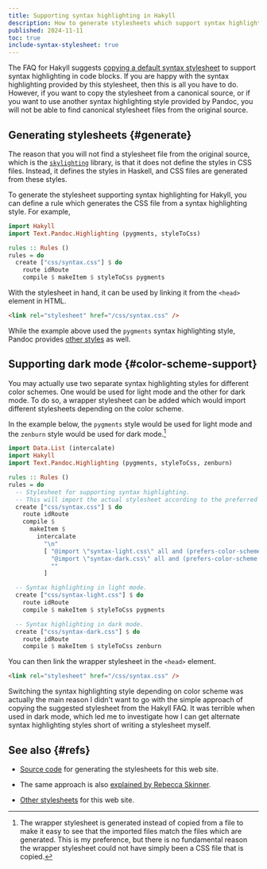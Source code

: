 ```yaml
---
title: Supporting syntax highlighting in Hakyll
description: How to generate stylesheets which support syntax highlighting provided by Hakyll through Pandoc.
published: 2024-11-11
toc: true
include-syntax-stylesheet: true
---
```


The FAQ for Hakyll suggests [copying a default syntax stylesheet][hakyll-syntax-suggestion]
to support syntax highlighting in code blocks.  If you are happy with the syntax highlighting
provided by this stylesheet, then this is all you have to do.
However, if you want to copy the stylesheet from a canonical source,
or if you want to use another syntax highlighting style provided by Pandoc,
you will not be able to find canonical stylesheet files from the original source.

[hakyll-syntax-suggestion]: https://jaspervdj.be/hakyll/tutorials/faq.html#does-hakyll-support-syntax-highlighting

## Generating stylesheets {#generate}

The reason that you will not find a stylesheet file from the original source,
which is the [`skylighting`] library, is that it does not define the styles
in CSS files.  Instead, it defines the styles in Haskell, and CSS files
are generated from these styles.

[`skylighting`]: https://github.com/jgm/skylighting

To generate the stylesheet supporting syntax highlighting for Hakyll,
you can define a rule which generates the CSS file
from a syntax highlighting style.  For example,

```haskell
import Hakyll
import Text.Pandoc.Highlighting (pygments, styleToCss)

rules :: Rules ()
rules = do
  create ["css/syntax.css"] $ do
    route idRoute
    compile $ makeItem $ styleToCss pygments
```

With the stylesheet in hand, it can be used by linking it from the
`<head>` element in HTML.

```html
<link rel="stylesheet" href="/css/syntax.css" />
```

While the example above used the `pygments` syntax highlighting style,
Pandoc provides [other styles][pandoc-syntax-styles] as well.

[pandoc-syntax-styles]: https://hackage.haskell.org/package/pandoc-3.5/docs/Text-Pandoc-Highlighting.html#g:5

## Supporting dark mode {#color-scheme-support}

You may actually use two separate syntax highlighting styles for different color schemes.
One would be used for light mode and the other for dark mode.
To do so, a wrapper stylesheet can be added which would import
different stylesheets depending on the color scheme.

In the example below, the `pygments` style would be used for light mode
and the `zenburn` style would be used for dark mode.[^wrapper-stylesheet]

[^wrapper-stylesheet]: The wrapper stylesheet is generated instead of
  copied from a file to make it easy to see that the imported files match
  the files which are generated.
  This is my preference, but there is no fundamental reason the wrapper
  stylesheet could not have simply been a CSS file that is copied.

```haskell
import Data.List (intercalate)
import Hakyll
import Text.Pandoc.Highlighting (pygments, styleToCss, zenburn)

rules :: Rules ()
rules = do
  -- Stylesheet for supporting syntax highlighting.
  -- This will import the actual stylesheet according to the preferred color scheme.
  create ["css/syntax.css"] $ do
    route idRoute
    compile $
      makeItem $
        intercalate
          "\n"
          [ "@import \"syntax-light.css\" all and (prefers-color-scheme: light);",
            "@import \"syntax-dark.css\" all and (prefers-color-scheme: dark);",
            ""
          ]

  -- Syntax highlighting in light mode.
  create ["css/syntax-light.css"] $ do
    route idRoute
    compile $ makeItem $ styleToCss pygments

  -- Syntax highlighting in dark mode.
  create ["css/syntax-dark.css"] $ do
    route idRoute
    compile $ makeItem $ styleToCss zenburn
```

You can then link the wrapper stylesheet in the `<head>` element.

```html
<link rel="stylesheet" href="/css/syntax.css" />
```

Switching the syntax highlighting style depending on color scheme was actually
the main reason I didn't want to go with the simple approach of copying the
suggested stylesheet from the Hakyll FAQ.  It was terrible when used in dark mode,
which led me to investigate how I can get alternate syntax highlighting styles
short of writing a stylesheet myself.

## See also {#refs}

*   [Source code] for generating the stylesheets for this web site.

*   The same approach is also [explained by Rebecca Skinner][rskinner].

*   [Other stylesheets] for this web site.

[Source code]: https://github.com/chungyc/site-personal/blob/main/src/Web/Site/Rules/Stylesheet.hs

[rskinner]: https://rebeccaskinner.net/posts/2021-01-31-hakyll-syntax-highlighting.html

[Other stylesheets]: ./
